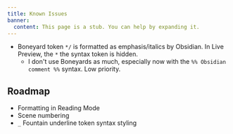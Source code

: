 ```yaml
---
title: Known Issues
banner:
  content: This page is a stub. You can help by expanding it.
---
```


- Boneyard token `*/` is formatted as emphasis/italics by Obsidian. In Live Preview, the `*` the syntax token is hidden.
  - I don't use Boneyards as much, especially now with the `%% Obsidian comment %%` syntax. Low priority.

## Roadmap

- Formatting in Reading Mode
- Scene numbering
- `_` Fountain underline token syntax styling

